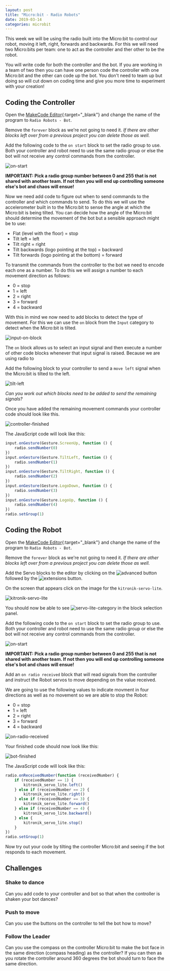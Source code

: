 ```yaml
---
layout: post
title: "Micro:bit - Radio Robots"
date: 2019-03-14
categories: microbit
---
```

This week we will be using the radio built into the Micro\:bit to control our robot, moving it left, right, forwards and backwards. For this we will need two Micro:bits per team: one to act as the controller and ther other to be the robot.

You will write code for both the controller and the bot. If you are working in a team of two then you can have one person code the controller with one Micro:bit and the other can code up the bot. You don't need to team up but doing so will cut down on coding time and give you more time to experiment with your creation!

## Coding the Controller

Open the [MakeCode Editor][editor]{:target="_blank"} and change the name of the program to `Radio Robots - Bot`.

Remove the `forever` block as we're not going to need it. *If there are other blocks left over from a previous project you can delete those as well.*

Add the following code to the `on start` block to set the radio group to use. Both your controller and robot need to use the same radio group or else the bot will not receive any control commands from the controller.

![on-start](/assets/microbit-radio-robots/on-start.png)

**IMPORTANT: Pick a radio group number between 0 and 255 that is not shared with another team. If not then you will end up controlling someone else's bot and chaos will ensue!**

Now we need add code to figure out when to send commands to the controller and which commands to send. To do this we will use the accelerometer built in to the Micro:bit to sense the angle at which the Micro:bit is being tilted. You can decide how the angle of the Micro:bit should determine the movement of the bot but a sensible approach might be to use:

- Flat (level with the floor) = stop
- Tilt left = left
- Tilt right = right
- Tilt backwards (logo pointing at the top) = backward
- Tilt forwards (logo pointing at the bottom) = forward

To transmit the commands from the controller to the bot we need to encode each one as a number. To do this we will assign a number to each movement direction as follows:

- 0 = stop
- 1 = left
- 2 = right
- 3 = forward
- 4 = backward

With this in mind we now need to add blocks to detect the type of movement. For this we can use the `on` block from the `Input` category to detect when the Micro:bit is tilted.

![input-on-block](/assets/microbit-radio-robots/input-on-block.png)

The `on` block allows us to select an input signal and then execute a number of other code blocks whenever that input signal is raised. Because we are using radio to

Add the following block to your controller to send a `move left` signal when the Micro:bit is tilted to the left.

![tilt-left](/assets/microbit-radio-robots/tilt-left.png)

*Can you work out which blocks need to be added to send the remaining signals?*

Once you have added the remaining movement commands your controller code should look like this.

![controller-finished](/assets/microbit-radio-robots/controller-finished.png)

The JavaScript code will look like this:

```javascript
input.onGesture(Gesture.ScreenUp, function () {
    radio.sendNumber(0)
})
input.onGesture(Gesture.TiltLeft, function () {
    radio.sendNumber(1)
})
input.onGesture(Gesture.TiltRight, function () {
    radio.sendNumber(2)
})
input.onGesture(Gesture.LogoDown, function () {
    radio.sendNumber(3)
})
input.onGesture(Gesture.LogoUp, function () {
    radio.sendNumber(4)
})
radio.setGroup(1)
```

## Coding the Robot

Open the [MakeCode Editor][editor]{:target="_blank"} and change the name of the program to `Radio Robots - Bot`.

Remove the `forever` block as we're not going to need it. *If there are other blocks left over from a previous project you can delete those as well.*

Add the Servo blocks to the editor by clicking on the ![advanced](/assets/microbit-radio-robots/advanced.png) button followed by the ![extensions](/assets/microbit-radio-robots/extensions.png) button.

On the screen that appears click on the image for the `kitronik-servo-lite`.

![kitronik-servo-lite](/assets/microbit-radio-robots/kitronik-servo-lite.png)

You should now be able to see ![servo-lite-category](/assets/microbit-radio-robots/servo-lite-category.png) in the block selection panel.

Add the following code to the `on start` block to set the radio group to use. Both your controller and robot need to use the same radio group or else the bot will not receive any control commands from the controller.

![on-start](/assets/microbit-radio-robots/on-start.png)

**IMPORTANT: Pick a radio group number between 0 and 255 that is not shared with another team. If not then you will end up controlling someone else's bot and chaos will ensue!**

Add an `on radio received` block that will read signals from the controller and instruct the Robot servos to move depending on the value received.

We are going to use the following values to indicate movment in four directions as well as no movement so we are able to stop the Robot:

- 0 = stop
- 1 = left
- 2 = right
- 3 = forward
- 4 = backward

![on-radio-received](/assets/microbit-radio-robots/on-radio-received.png)

Your finished code should now look like this:

![bot-finished](/assets/microbit-radio-robots/bot-finished.png)

The JavaScript code will look like this:

```javascript
radio.onReceivedNumber(function (receivedNumber) {
    if (receivedNumber == 1) {
        kitronik_servo_lite.left()
    } else if (receivedNumber == 2) {
        kitronik_servo_lite.right()
    } else if (receivedNumber == 3) {
        kitronik_servo_lite.forward()
    } else if (receivedNumber == 4) {
        kitronik_servo_lite.backward()
    } else {
        kitronik_servo_lite.stop()
    }
})
radio.setGroup(1)
```

Now try out your code by tilting the controller Micro:bit and seeing if the bot responds to each movement.

## Challenges

### Shake to dance

Can you add code to your controller and bot so that when the controller is shaken your bot dances?

### Push to move

Can you use the buttons on the controller to tell the bot how to move?

### Follow the Leader

Can you use the compass on the controller Micro:bit to make the bot face in the same direction (compass heading) as the controller? If you can then as you rotate the controller around 360 degrees the bot should turn to face the same direction.

[editor]: https://makecode.microbit.org/#editor
